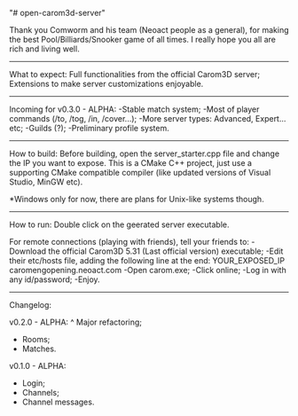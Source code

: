 "# open-carom3d-server" 

Thank you Comworm and his team (Neoact people as a general), for making the best Pool/Billiards/Snooker game of all times.
I really hope you all are rich and living well.

----------------------------------------------------

What to expect:
Full functionalities from the official Carom3D server;
Extensions to make server customizations enjoyable.

----------------------------------------------------

Incoming for v0.3.0 - ALPHA:
-Stable match system;
-Most of player commands (/to, /tog, /in, /cover...);
-More server types: Advanced, Expert... etc;
-Guilds (?);
-Preliminary profile system.

----------------------------------------------------

How to build:
Before building, open the server_starter.cpp file and change the IP you want to expose.
This is a CMake C++ project, just use a supporting CMake compatible compiler (like updated versions of Visual Studio, MinGW etc).

*Windows only for now, there are plans for Unix-like systems though.

----------------------------------------------------

How to run:
Double click on the geerated server executable.

For remote connections (playing with friends), tell your friends to:
-Download the official Carom3D 5.31 (Last official version) executable;
-Edit their etc/hosts file, adding the following line at the end:
YOUR_EXPOSED_IP caromengopening.neoact.com
-Open carom.exe;
-Click online;
-Log in with any id/password;
-Enjoy.

----------------------------------------------------

Changelog:

v0.2.0 - ALPHA:
^ Major refactoring;
+ Rooms;
+ Matches.

v0.1.0 - ALPHA:
+ Login;
+ Channels;
+ Channel messages.

